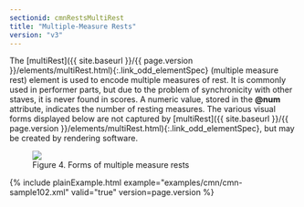 ```yaml
---
sectionid: cmnRestsMultiRest
title: "Multiple-Measure Rests"
version: "v3"
---
```




The [multiRest]({{ site.baseurl }}/{{ page.version }}/elements/multiRest.html){:.link_odd_elementSpec} (<span class="expan">multiple measure rest</span>) element is
used to encode multiple measures of rest. It is commonly used in performer parts,
but
due to the problem of synchronicity with other staves, it is never found in scores.
A
numeric value, stored in the **@num** attribute, indicates the number of resting
measures. The various visual forms displayed below are not captured by [multiRest]({{ site.baseurl }}/{{ page.version }}/elements/multiRest.html){:.link_odd_elementSpec}, but may be created by rendering software.


<figure class="figure">
   <img src="{{ site.baseurl }}/Images/ExampleImages/multirest.png" class="img-responsive"></img>
   <figcaption class="figure-caption">Figure 4. Forms of multiple measure rests</figcaption>
</figure>
{% include plainExample.html example="examples/cmn/cmn-sample102.xml" valid="true" version=page.version %}

